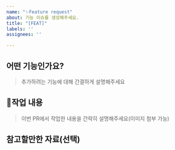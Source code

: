 ```yaml
---
name: "✨Feature request"
about: 기능 이슈를 생성해주세요.
title: "[FEAT]"
labels: ''
assignees: ''

---
```


## 어떤 기능인가요?

<!-- 관련 이슈에 대해 설명해주세요. -->

> 추가하려는 기능에 대해 간결하게 설명해주세요

## 📝작업 내용

> 이번 PR에서 작업한 내용을 간략히 설명해주세요(이미지 첨부 가능)

## 참고할만한 자료(선택)
